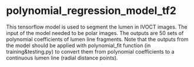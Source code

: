 # polynomial_regression_model_tf2

This tensorflow model is used to segment the lumen in IVOCT images. The input of the model needed to be polar images. The outputs are 50 sets of polynomial coefficients of lumen line fragments. Note that the outputs from the model should be applied with polynomial_fit function (in training&testing.py) to convert them from polynomial coefficients to a continuous lumen line (radial distance points).

